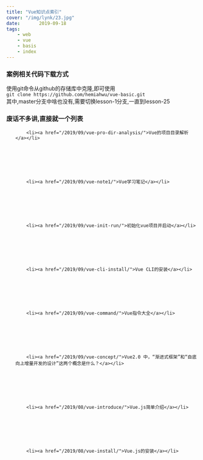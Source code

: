 ```yaml
---
title: "Vue知识点索引"
cover: "/img/lynk/23.jpg"
date:       2019-09-18
tags:
	- web
	- vue
	- basis
	- index
---
```




### 案例相关代码下载方式
使用git命令从github的存储库中克隆,即可使用  
`git clone https://github.com/hemiahwu/vue-basic.git`  
其中,master分支中啥也没有,需要切换lesson-1分支,一直到lesson-25

### 废话不多讲,直接就一个列表

<ul>
  

        
        <li><a href="/2019/09/vue-pro-dir-analysis/">Vue的项目目录解析</a></li>
        
      
    
  
    
      
        
        <li><a href="/2019/09/vue-note1/">Vue学习笔记</a></li>
        
      
    
  
    
      
        
        <li><a href="/2019/09/vue-init-run/">初始化vue项目并启动</a></li>
        
      
    
  
    
      
        
        <li><a href="/2019/09/vue-cli-install/">Vue CLI的安装</a></li>
        
      
    
  
    
      
        
        <li><a href="/2019/09/vue-command/">Vue指令大全</a></li>
        
      
    
  
    
      
        
        <li><a href="/2019/09/vue-concept/">Vue2.0 中，“渐进式框架”和“自底向上增量开发的设计”这两个概念是什么？</a></li>
        
      
    
  
    
      
        
        <li><a href="/2019/08/vue-introduce/">Vue.js简单介绍</a></li>
        
      
    
  
    
      
        
        <li><a href="/2019/08/vue-install/">Vue.js的安装</a></li>
        
      
    
  



</ul>
